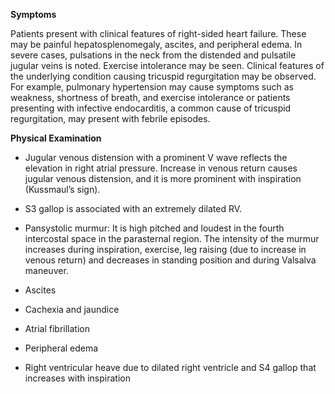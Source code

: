 **Symptoms**

Patients present with clinical features of right-sided heart failure. These may be painful hepatosplenomegaly, ascites, and peripheral edema. In severe cases, pulsations in the neck from the distended and pulsatile jugular veins is noted. Exercise intolerance may be seen. Clinical features of the underlying condition causing tricuspid regurgitation may be observed. For example, pulmonary hypertension may cause symptoms such as weakness, shortness of breath, and exercise intolerance or patients presenting with infective endocarditis, a common cause of tricuspid regurgitation, may present with febrile episodes.

**Physical Examination**

- Jugular venous distension with a prominent V wave reflects the elevation in right atrial pressure. Increase in venous return causes jugular venous distension, and it is more prominent with inspiration (Kussmaul’s sign).

- S3 gallop is associated with an extremely dilated RV.

- Pansystolic murmur: It is high pitched and loudest in the fourth intercostal space in the parasternal region. The intensity of the murmur increases during inspiration, exercise, leg raising (due to increase in venous return) and decreases in standing position and during Valsalva maneuver.

- Ascites

- Cachexia and jaundice

- Atrial fibrillation

- Peripheral edema

- Right ventricular heave due to dilated right ventricle and S4 gallop that increases with inspiration
